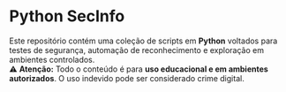 # Python SecInfo

Este repositório contém uma coleção de scripts em **Python** voltados para testes de segurança, automação de reconhecimento e exploração em ambientes controlados.  
⚠️ **Atenção:** Todo o conteúdo é para **uso educacional e em ambientes autorizados**. O uso indevido pode ser considerado crime digital.